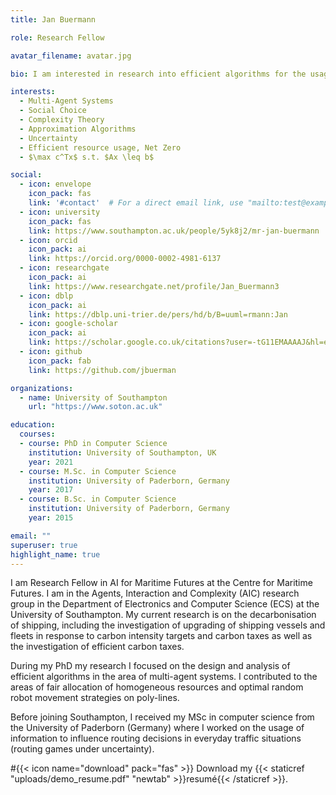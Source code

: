 ```yaml
---
title: Jan Buermann

role: Research Fellow

avatar_filename: avatar.jpg

bio: I am interested in research into efficient algorithms for the usage of resources under uncertainty.

interests:
  - Multi-Agent Systems
  - Social Choice
  - Complexity Theory
  - Approximation Algorithms
  - Uncertainty
  - Efficient resource usage, Net Zero
  - $\max c^Tx$ s.t. $Ax \leq b$

social:
  - icon: envelope
    icon_pack: fas
    link: '#contact'  # For a direct email link, use "mailto:test@example.org".
  - icon: university
    icon_pack: fas
    link: https://www.southampton.ac.uk/people/5yk8j2/mr-jan-buermann
  - icon: orcid
    icon_pack: ai
    link: https://orcid.org/0000-0002-4981-6137
  - icon: researchgate
    icon_pack: ai
    link: https://www.researchgate.net/profile/Jan_Buermann3
  - icon: dblp
    icon_pack: ai
    link: https://dblp.uni-trier.de/pers/hd/b/B=uuml=rmann:Jan
  - icon: google-scholar
    icon_pack: ai
    link: https://scholar.google.co.uk/citations?user=-tG11EMAAAAJ&hl=en
  - icon: github
    icon_pack: fab
    link: https://github.com/jbuerman

organizations:
  - name: University of Southampton
    url: "https://www.soton.ac.uk"

education:
  courses:
  - course: PhD in Computer Science
    institution: University of Southampton, UK
    year: 2021
  - course: M.Sc. in Computer Science
    institution: University of Paderborn, Germany
    year: 2017
  - course: B.Sc. in Computer Science
    institution: University of Paderborn, Germany
    year: 2015

email: ""
superuser: true
highlight_name: true
---
```


I am Research Fellow in AI for Maritime Futures at the Centre for Maritime Futures. I am in the Agents, Interaction and Complexity (AIC) research group in the Department of Electronics and Computer Science (ECS) at the University of Southampton. My current research is on the decarbonisation of shipping, including the investigation of upgrading of shipping vessels and fleets in response to carbon intensity targets and carbon taxes as well as the investigation of efficient carbon taxes.

During my PhD my research I focused on the design and analysis of efficient algorithms in the area of multi-agent systems. I contributed to the areas of fair allocation of homogeneous resources and optimal random robot movement strategies on poly-lines.

Before joining Southampton, I received my MSc in computer science from the University of Paderborn (Germany) where I worked on the usage of information to influence routing decisions in everyday traffic situations (routing games under uncertainty).

#{{< icon name="download" pack="fas" >}} Download my {{< staticref "uploads/demo_resume.pdf" "newtab" >}}resumé{{< /staticref >}}.
